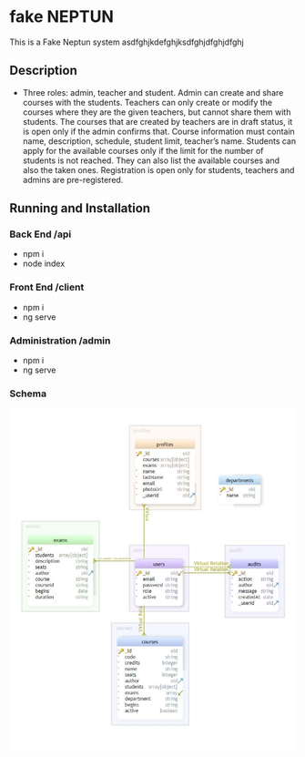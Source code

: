 # fake NEPTUN
This is a Fake Neptun system
asdfghjkdefghjksdfghjdfghjdfghj

## Description
- Three roles: admin, teacher and student. Admin can create and share courses with the students.
Teachers can only create  or modify the courses where they are the given teachers, but cannot share them with students.
The courses that are created by teachers are in draft status, it is open only if the admin confirms that. 
Course information must contain name, description, schedule, student limit, teacher’s name. 
Students can apply for the available courses only if the limit for the number of students is not reached. 
They can also list the available courses and also the taken ones. Registration is open only for students, teachers and admins are pre-registered.


## Running and Installation
### Back End /api
* npm i
* node index

### Front End /client
* npm i
* ng serve

### Administration /admin
* npm i
* ng serve


 
### Schema
![Database Schema](/analysis/schema.jpg)